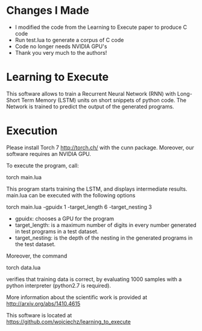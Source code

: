 Changes I Made
==============
- I modified the code from the Learning to Execute paper to produce C code
- Run test.lua to generate a corpus of C code
- Code no longer needs NVIDIA GPU's
- Thank you very much to the authors!


Learning to Execute
===================

This software allows to train a Recurrent Neural Network (RNN) with Long-Short 
Term Memory (LSTM) units on short snippets of python code. 
The Network is trained to predict the output of the generated programs.



Execution
=========

Please install Torch 7 http://torch.ch/ with the cunn package. Moreover, our 
software requires an NVIDIA GPU.

To execute the program, call:

  torch main.lua

This program starts training the LSTM, and displays intermediate results. main.lua can be
executed with the following options

  torch main.lua -gpuidx 1 -target_length 6 -target_nesting 3

- gpuidx: chooses a GPU for the program
- target_length: is a maximum number of digits in every number generated in test 
    programs in a test dataset.
- target_nesting: is the depth of the nesting in the generated programs in the test dataset.

Moreover, the command

  torch data.lua

verifies that training data is correct, by evaluating 1000 samples with a python 
interpreter (python2.7 is required).


More information about the scientific work is provided at 
http://arxiv.org/abs/1410.4615

This software is located at
https://github.com/wojciechz/learning_to_execute 
